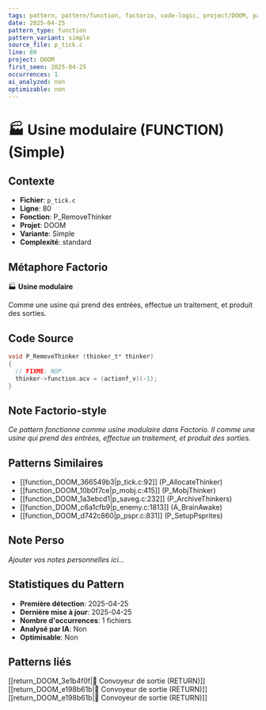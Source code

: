 ```yaml
---
tags: pattern, pattern/function, factorio, code-logic, project/DOOM, pattern/variant/simple
date: 2025-04-25
pattern_type: function
pattern_variant: simple
source_file: p_tick.c
line: 80
project: DOOM
first_seen: 2025-04-25
occurrences: 1
ai_analyzed: non
optimizable: non
---
```


# 🏭 Usine modulaire (FUNCTION) (Simple)

## Contexte
- **Fichier**: `p_tick.c`
- **Ligne**: 80
- **Fonction**: P_RemoveThinker
- **Projet**: DOOM
- **Variante**: Simple
- **Complexité**: standard

## Métaphore Factorio
🏭 **Usine modulaire**

Comme une usine qui prend des entrées, effectue un traitement, et produit des sorties.

## Code Source
```c
void P_RemoveThinker (thinker_t* thinker)
{
  // FIXME: NOP.
  thinker->function.acv = (actionf_v)(-1);
}
```

## Note Factorio-style
*Ce pattern fonctionne comme usine modulaire dans Factorio. Il comme une usine qui prend des entrées, effectue un traitement, et produit des sorties.*

## Patterns Similaires
- [[function_DOOM_366549b3|p_tick.c:92]] (P_AllocateThinker)
- [[function_DOOM_10b0f7ce|p_mobj.c:415]] (P_MobjThinker)
- [[function_DOOM_1a3ebcd1|p_saveg.c:232]] (P_ArchiveThinkers)
- [[function_DOOM_c6a1cfb9|p_enemy.c:1813]] (A_BrainAwake)
- [[function_DOOM_d742c860|p_pspr.c:831]] (P_SetupPsprites)

## Note Perso
*Ajouter vos notes personnelles ici...*

## Statistiques du Pattern
- **Première détection**: 2025-04-25
- **Dernière mise à jour**: 2025-04-25
- **Nombre d'occurrences**: 1 fichiers
- **Analysé par IA**: Non
- **Optimisable**: Non

## Patterns liés
[[return_DOOM_3e1b4f0f|🚚 Convoyeur de sortie (RETURN)]]
[[return_DOOM_e198b61b|🚚 Convoyeur de sortie (RETURN)]]
[[return_DOOM_e198b61b|🚚 Convoyeur de sortie (RETURN)]]
